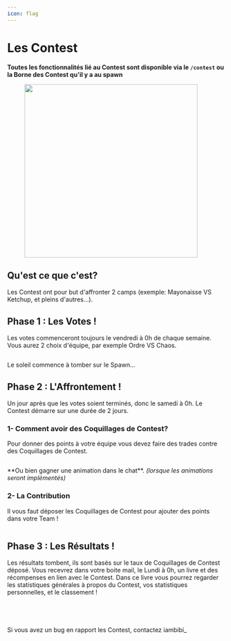 ```yaml
---
icon: flag
---
```


# Les Contest

**Toutes les fonctionnalités lié au Contest sont disponible via le `/contest` ou la Borne des Contest qu'il y a au spawn**

<figure><img src="../.gitbook/assets/borne_contest.png" alt="" width="400"><figcaption></figcaption></figure>

## Qu'est ce que c'est?

Les Contest ont pour but d'affronter 2 camps (exemple: Mayonaisse VS Ketchup, et pleins d'autres...).

## Phase 1 : Les Votes !

Les votes commenceront toujours le vendredi à 0h de chaque semaine. Vous aurez 2 choix d'équipe, par exemple Ordre VS Chaos.

<figure><img src="../.gitbook/assets/vote.png" alt=""><figcaption></figcaption></figure>

Le soleil commence à tomber sur le Spawn...

## Phase 2 : L'Affrontement !

Un jour après que les votes soient terminés, donc le samedi à 0h. Le Contest démarre sur une durée de 2 jours.

### 1- Comment avoir des Coquillages de Contest?

Pour donner des points à votre équipe vous devez faire des trades contre des Coquillages de Contest.

<figure><img src="../.gitbook/assets/trade.png" alt=""><figcaption></figcaption></figure>

\*\*Ou bien gagner une animation dans le chat\*\*. _(lorsque les animations seront implémentés)_

### 2- La Contribution

Il vous faut déposer les Coquillages de Contest pour ajouter des points dans votre Team !

<figure><img src="../.gitbook/assets/contribution.png" alt=""><figcaption></figcaption></figure>

## Phase 3 : Les Résultats !

Les résultats tombent, ils sont basés sur le taux de Coquillages de Contest déposé. Vous recevrez dans votre boite mail, le Lundi à 0h, un livre et des récompenses en lien avec le Contest. Dans ce livre vous pourrez regarder les statistiques générales à propos du Contest, vos statistiques personnelles, et le classement !

<div><figure><img src="../.gitbook/assets/book1.png" alt=""><figcaption></figcaption></figure> <figure><img src="../.gitbook/assets/book2.png" alt=""><figcaption></figcaption></figure> <figure><img src="../.gitbook/assets/book3.png" alt=""><figcaption></figcaption></figure> <figure><img src="../.gitbook/assets/book4.png" alt=""><figcaption></figcaption></figure></div>

Si vous avez un bug en rapport les Contest, contactez iambibi\_
